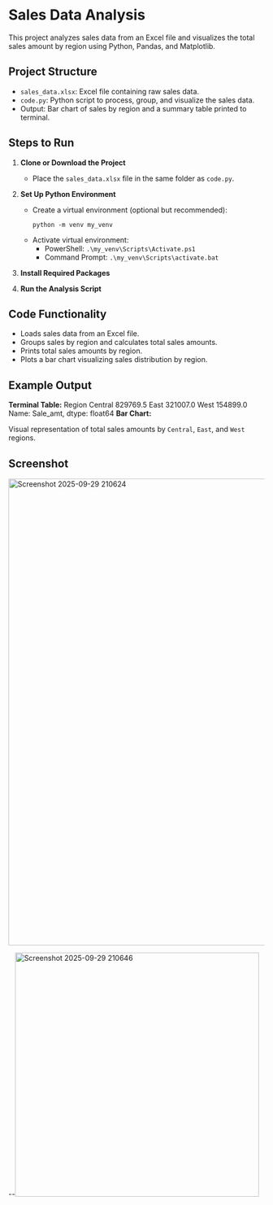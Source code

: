 # Sales Data Analysis

This project analyzes sales data from an Excel file and visualizes the total sales amount by region using Python, Pandas, and Matplotlib.

## Project Structure

- `sales_data.xlsx`: Excel file containing raw sales data.
- `code.py`: Python script to process, group, and visualize the sales data.
- Output: Bar chart of sales by region and a summary table printed to terminal.

## Steps to Run

1. **Clone or Download the Project**
   - Place the `sales_data.xlsx` file in the same folder as `code.py`.

2. **Set Up Python Environment**
   - Create a virtual environment (optional but recommended):
     ```
     python -m venv my_venv
     ```
   - Activate virtual environment:
     - PowerShell: `.\my_venv\Scripts\Activate.ps1`
     - Command Prompt: `.\my_venv\Scripts\activate.bat`

3. **Install Required Packages**

4. **Run the Analysis Script**

## Code Functionality

- Loads sales data from an Excel file.
- Groups sales by region and calculates total sales amounts.
- Prints total sales amounts by region.
- Plots a bar chart visualizing sales distribution by region.

## Example Output

**Terminal Table:**
Region
Central 829769.5
East 321007.0
West 154899.0
Name: Sale_amt, dtype: float64
**Bar Chart:**

Visual representation of total sales amounts by `Central`, `East`, and `West` regions.
## Screenshot 

<img width="918" alt="Screenshot 2025-09-29 210624" src="https://github.com/user-attachments/assets/e182a444-db7d-4a17-aa77-44fc60afe467" />

--<img width="480"  alt="Screenshot 2025-09-29 210646" src="https://github.com/user-attachments/assets/043bce97-5b87-4eb8-a1a3-4562adf61fb1" />
